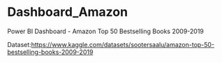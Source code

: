 # Dashboard_Amazon
Power BI Dashboard - Amazon Top 50 Bestselling Books 2009-2019


Dataset:https://www.kaggle.com/datasets/sootersaalu/amazon-top-50-bestselling-books-2009-2019
